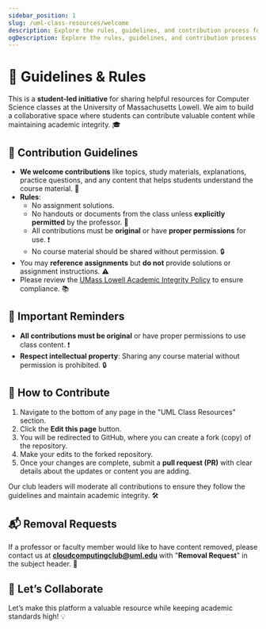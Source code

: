 ```yaml
---
sidebar_position: 1
slug: /uml-class-resources/welcome
description: Explore the rules, guidelines, and contribution process for students sharing Computer Science resources at UMass Lowell. Learn how to contribute while maintaining academic integrity.
ogDescription: Explore the rules, guidelines, and contribution process for students sharing Computer Science resources at UMass Lowell. Learn how to contribute while maintaining academic integrity.
---
```


# 📒 Guidelines & Rules

This is a **student-led initiative** for sharing helpful resources for Computer Science classes at the University of Massachusetts Lowell. We aim to build a collaborative space where students can contribute valuable content while maintaining academic integrity. 🎓

## 📝 Contribution Guidelines
- **We welcome contributions** like topics, study materials, explanations, practice questions, and any content that helps students understand the course material. 📘
- **Rules**:
    - No assignment solutions.
    - No handouts or documents from the class unless **explicitly permitted** by the professor. 🚫
    - All contributions must be **original** or have **proper permissions** for use. ❗
    - No course material should be shared without permission. 🔒
- You may **reference assignments** but **do not** provide solutions or assignment instructions. ⚠️
- Please review the [UMass Lowell Academic Integrity Policy](https://www.uml.edu/catalog/undergraduate/policies/academic-policies/academic-integrity.aspx) to ensure compliance. 📚

## 🚨 Important Reminders
- **All contributions must be original** or have proper permissions to use class content. ❗
- **Respect intellectual property**: Sharing any course material without permission is prohibited. 🔒

## 🌟 How to Contribute
1. Navigate to the bottom of any page in the "UML Class Resources" section.
2. Click the **Edit this page** button.
3. You will be redirected to GitHub, where you can create a fork (copy) of the repository.
4. Make your edits to the forked repository.
5. Once your changes are complete, submit a **pull request (PR)** with clear details about the updates or content you are adding.

Our club leaders will moderate all contributions to ensure they follow the guidelines and maintain academic integrity. 🛠️

## 📬 Removal Requests
If a professor or faculty member would like to have content removed, please contact us at **cloudcomputingclub@uml.edu** with "**Removal Request**" in the subject header. 📨

## 🌟 Let’s Collaborate
Let’s make this platform a valuable resource while keeping academic standards high! 💡
